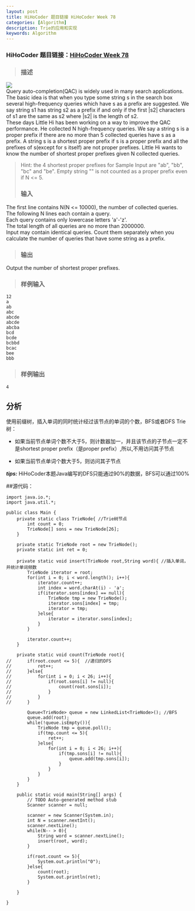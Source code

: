 ```yaml
---
layout: post
title: HiHoCoder 题目链接 HiHoCoder Week 78
categories: [Algorithm]
description: Trie的应用和实现
keywords: Algorithm
---
```


### HiHoCoder 题目链接：[HiHoCoder Week 78](http://hihocoder.com/contest/hiho78/problem/1)
>### 描述
<a href="http://i4.tietuku.com/8e622dec30fdfc71.png" title="点击显示原始图片"><img src="http://i4.tietuku.com/8e622dec30fdfc71t.jpg"></a></br>
Query auto-completion(QAC) is widely used in many search applications. The basic idea is that when you type some string s in the search box several high-frequency queries which have s as a prefix are suggested. We say string s1 has string s2 as a prefix if and only if the first |s2| characters of s1 are the same as s2 where |s2| is the length of s2.</br>
These days Little Hi has been working on a way to improve the QAC performance. He collected N high-frequency queries. We say a string s is a proper prefix if there are no more than 5 collected queries have s as a prefix. A string s is a shortest proper prefix if s is a proper prefix and all the prefixes of s(except for s itself) are not proper prefixes. Little Hi wants to know the number of shortest proper prefixes given N collected queries.

>Hint: the 4 shortest proper prefixes for Sample Input are "ab", "bb", "bc" and "be". Empty string "" is not counted as a proper prefix even if N <= 5.
>### 输入
The first line contains N(N <= 10000), the number of collected queries.</br>
The following N lines each contain a query.</br>
Each query contains only lowercase letters 'a'-'z'.</br>
The total length of all queries are no more than 2000000.</br>
Input may contain identical queries. Count them separately when you calculate the number of queries that have some string as a prefix.</br>
>### 输出
Output the number of shortest proper prefixes.
>### 样例输入
    12
    a
    ab
    abc
    abcde
    abcde
    abcba
    bcd
    bcde
    bcbbd
    bcac
    bee
    bbb
>### 样例输出
    4

## 分析
使用前缀树，插入单词的同时统计经过该节点的单词的个数，BFS或者DFS Trie树：

- 如果当前节点单词个数不大于5，则计数器加一，并且该节点的子节点一定不是shortest proper prefix（是proper prefix）,所以,不用访问其子节点

- 如果当前节点单词个数大于5，则访问其子节点

***tips:*** HiHoCoder本题Java编写的DFS只能通过90%的数据，BFS可以通过100%

##源代码：

	import java.io.*;
	import java.util.*;
	
	public class Main {
		private static class TrieNode{ //Trie树节点
			int count = 0;
			TrieNode[] sons = new TrieNode[26];
		}
		
		private static TrieNode root = new TrieNode();
		private static int ret = 0;
		
		private static void insert(TrieNode root,String word){ //插入单词，并统计单词频数
			TrieNode iterator = root;
			for(int i = 0; i < word.length(); i++){
				iterator.count++;
				int index = word.charAt(i) - 'a';
				if(iterator.sons[index] == null){
					TrieNode tmp = new TrieNode();
					iterator.sons[index] = tmp;
					iterator = tmp;
				}else{
					iterator = iterator.sons[index];
				}
			}
			
			iterator.count++;
		}
		
		private static void count(TrieNode root){	
	//		if(root.count <= 5){  //递归的DFS
	//			ret++;
	//		}else{
	//			for(int i = 0; i < 26; i++){
	//				if(root.sons[i] != null){
	//					count(root.sons[i]);
	//				}
	//			}
	//		}		
			
			Queue<TrieNode> queue = new LinkedList<TrieNode>(); //BFS
			queue.add(root);
			while(!queue.isEmpty()){
				TrieNode tmp = queue.poll();
				if(tmp.count <= 5){
					ret++;
				}else{
					for(int i = 0; i < 26; i++){
						if(tmp.sons[i] != null){
							queue.add(tmp.sons[i]);
						}
					}
				}
			}
		}	
	
		public static void main(String[] args) {
			// TODO Auto-generated method stub
			Scanner scanner = null;
			
			scanner = new Scanner(System.in);
			int N = scanner.nextInt();
			scanner.nextLine();
			while(N-- > 0){
				String word = scanner.nextLine();
				insert(root, word);
			}
			
			if(root.count <= 5){
				System.out.println("0");
			}else{
				count(root);
				System.out.println(ret);
			}
	
		}
	
	}


